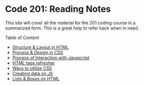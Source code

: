 # Code 201: Reading Notes

This site will cover all the material for the 201 coding course in a summarized form. This is a great help to refer back when in need.

Table of Content

- [Structure & Layout in HTML](https://ayahariri.github.io/201readingnote/class01)
- [Process & Design in CSS](https://ayahariri.github.io/201readingnote/class01)
- [Process of Interaction with Javascript](https://ayahariri.github.io/201readingnote/class01)
- [HTML tags refresher](https://ayahariri.github.io/201readingnote/class02)
- [Ways to utilize CSS](https://ayahariri.github.io/201readingnote/class02)
- [Creating data on JS](https://ayahariri.github.io/201readingnote/class02)
- [Lists & Boxes on HTML](https://ayahariri.github.io/201readingnote/class03)
